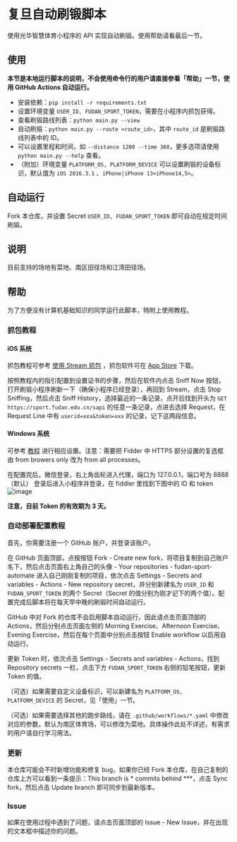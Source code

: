 # 复旦自动刷锻脚本

使用光华智慧体育小程序的 API 实现自动刷锻。使用帮助请看最后一节。

## 使用

**本节是本地运行脚本的说明，不会使用命令行的用户请直接参看「帮助」一节，使用 GitHub Actions 自动运行。**

- 安装依赖：`pip install -r requirements.txt`
- 设置环境变量 `USER_ID, FUDAN_SPORT_TOKEN`，需要在小程序内抓包获得。
- 查看刷锻路线列表：`python main.py --view`
- 自动刷锻：`python main.py --route <route_id>`，其中 `route_id` 是刷锻路线列表中的 ID。
- 可以设置里程和时间，如 `--distance 1200 --time 360`，更多选项请使用 `python main.py --help` 查看。
- （附加）环境变量 `PLATFORM_OS, PLATFORM_DEVICE` 可以设置刷锻的设备标识，默认值为 `iOS 2016.3.1`
  、`iPhone|iPhone 13<iPhone14,5>`。

## 自动运行

Fork 本仓库，并设置 Secret `USER_ID, FUDAN_SPORT_TOKEN` 即可自动在规定时间刷锻。

## 说明

目前支持的场地有菜地、南区田径场和江湾田径场。

## 帮助

为了方便没有计算机基础知识的同学运行此脚本，特附上使用教程。

### 抓包教程

#### iOS 系统

抓包教程可参考 [使用 Stream 抓包](https://www.azurew.com/%e8%bf%90%e7%bb%b4%e5%b7%a5%e5%85%b7/8528.html)
，抓包软件可在 [App Store](https://apps.apple.com/cn/app/stream/id1312141691) 下载。

按照教程内的指引配置到设置证书的步骤，然后在软件内点击 Sniff Now 按钮，打开刷锻小程序刷新一下（确保小程序已经登录），再回到
Stream，点击 Stop Sniffing，然后点击 Sniff
History，选择最近的一条记录，点开后找到开头为 `GET https://sport.fudan.edu.cn/sapi` 的任意一条记录，点进去选择 Request，在
Request Line 中有 `userid=xxx&token=xxx` 的记录，记下这两段信息。

#### Windows 系统

可参考 [教程](https://juejin.cn/post/6920993581758939150/) 进行相应设置。注意：需要把 Fidder 中 HTTPS 部分设置的复选框由
from browers only 改为 from all processes。

在配置完后，微信登录，右上角齿轮进入代理，端口为 127.0.0.1，端口号为 8888（默认）
登录后进入小程序并登录，在 fiddler 里找到下图中的 ID 和 token
![image](https://user-images.githubusercontent.com/51439899/226794395-42eca333-fb65-4e29-a2cb-b8ce3fd13221.png)

**注意，目前 Token 的有效期为 3 天。**

### 自动部署配置教程

首先，你需要注册一个 GitHub 账户，并登录该账户。

在 GitHub 页面顶部，点按按钮 Fork - Create new fork，将项目复制到自己账户名下，然后点击页面右上角自己的头像 - Your repositories -
fudan-sport-automate 进入自己刚刚复制的项目，依次点击 Settings - Secrets and variables -
Actions - New repository secret，并分别新建名为 `USER_ID` 和 `FUDAN_SPORT_TOKEN` 的两个 Secret（Secret
的值分别为刚才记下的两个值）。配置完成后脚本将在每天早中晚的刷锻时间自动运行。

GitHub 中对 Fork 的仓库不会启用脚本自动运行，因此请点击页面顶部的 Actions，然后分别点击页面左侧的 Morning
Exercise、Afternoon Exercise、Evening Exercise，然后在每个页面中分别点击按钮 Enable workflow 以启用自动运行。

更新 Token 时，依次点击 Settings - Secrets and variables - Actions，找到 Repository secrets
一栏，点击下方 `FUDAN_SPORT_TOKEN` 右侧的铅笔按钮，更新 Token 的值。

（可选）如果需要自定义设备标识，可以新建名为 `PLATFORM_OS, PLATFORM_DEVICE` 的 Secret，见「使用」一节。

（可选）如果需要选择其他的跑步路线，请在 `.github/workflows/*.yaml` 中修改对应的参数，默认为南区体育场，可以修改为菜地。具体操作此处不详述，有需求的用户请自行学习用法。

### 更新

本仓库可能会不时新增功能和修复 bug，如果你已经 Fork 本仓库，在自己复制的仓库上方可以看到一条提示：This branch is * commits
behind ***，点击 Sync fork，然后点击 Update branch 即可同步到最新版本。

### Issue

如果在使用过程中遇到了问题，请点击页面顶部的 Issue - New Issue，并在出现的文本框中描述你的问题。
